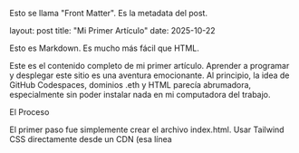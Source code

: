 Esto se llama "Front Matter". Es la metadata del post.

layout: post
title: "Mi Primer Artículo"
date: 2025-10-22

Esto es Markdown. Es mucho más fácil que HTML.

Este es el contenido completo de mi primer artículo. Aprender a programar y
desplegar este sitio es una aventura emocionante. Al principio, la idea de
GitHub Codespaces, dominios .eth y HTML parecía abrumadora, especialmente
sin poder instalar nada en mi computadora del trabajo.

El Proceso

El primer paso fue simplemente crear el archivo index.html. Usar Tailwind CSS
directamente desde un CDN (esa línea <script> en el <head>) fue la clave.
Me permitió diseñar sin un proceso de "build" o instalación.

Luego, el proceso de publicación con GitHub Pages fue sorprendentemente
sencillo. Unos pocos clics en "Settings" > "Pages" y el sitio estaba
en vivo. Ahora, el siguiente desafío es conectar esto al mundo Web3.